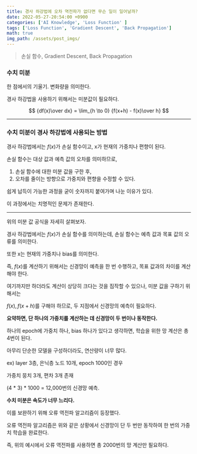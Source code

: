 ```yaml
---
title: 경사 하강법에 오차 역전파가 없다면 무슨 일이 일어날까?
date: 2022-05-27-20:54:00 +0900
categories: ['AI Knowledge', 'Loss Function' ]
tags: ['Loss Function', 'Gradient Descent', 'Back Propagation']
math: true
img_path: /assets/post_imgs/
---
```

> 손실 함수, Gradient Descent, Back Propagation

### 수치 미분

한 점에서의 기울기. 변화량을 의미한다.

경사 하강법을 사용하기 위해서는 미분값이 필요하다.

$$
{df(x)\over dx} = \lim_{h \to 0} {f(x+h) - f(x)\over h}
$$

---

### 수치 미분이 경사 하강법에 사용되는 방법

경사 하강법에서는 $f(x)$가 손실 함수이고, x가 현재의 가중치나 편향이 된다.

손실 함수는 대상 값과 예측 값의 오차를 의미하므로, 

1. 손실 함수에 대한 미분 값을 구한 후,
2. 오차를 줄이는 방향으로 가중치와 편향을 수정할 수 있다.

쉽게 납득이 가능한 과정을 굳이 숫자까지 붙여가며 나눈 이유가 있다.

이 과정에서는 치명적인 문제가 존재한다.

---

위의 미분 값 공식을 자세히 살펴보자.

경사 하강법에서는 $f(x)$가 손실 함수를 의미하는데, 손실 함수는 예측 값과 목표 값의 오류를 의미한다.

또한 x는 현재의 가중치나 bias를 의미한다.

즉, $f(x)$를 계산하기 위해서는 신경망이 예측을 한 번 수행하고, 목표 값과의 차이를 계산해야 한다.

여기까지만 하더라도 계산이 상당히 크다는 것을 짐작할 수 있으나, 미분 값을 구하기 위해서는

$f(x), f(x + h)$를 구해야 하므로, 두 지점에서 신경망의 예측이 필요하다.

**요약하면, 단 하나의 가중치를 계산하는 데 신경망이 두 번이나 동작한다.**

하나의 epoch에 가중치 하나, bias 하나가 있다고 생각하면, 학습을 위한 망 계산은 총 4번이 된다.

아무리 단순한 모델을 구성하더라도, 연산량이 너무 많다.

ex) layer 3층, 은닉층 노드 10개, epoch 1000인 경우

가중치 뭉치 3개, 편차 3개 존재

(4 * 3) * 1000 = 12,000번의 신경망 예측.

**수치 미분은 속도가 너무 느리다.**

이를 보완하기 위해 오류 역전파 알고리즘이 등장했다.

오류 역전파 알고리즘은 위와 같은 상황에서 신경망이 단 두 번만 동작하여 한 번의 가중치 학습을 완료한다.

즉, 위의 예시에서 오류 역전파를 사용하면 총 2000번의 망 계산만 필요하다.